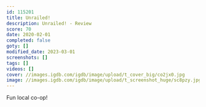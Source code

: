 ```yaml
---
id: 115201
title: Unrailed!
description: Unrailed! - Review
score: 70
date: 2020-02-01
completed: false
goty: []
modified_date: 2023-03-01
screenshots: []
tags: []
videos: []
cover: //images.igdb.com/igdb/image/upload/t_cover_big/co2jx0.jpg
image: //images.igdb.com/igdb/image/upload/t_screenshot_huge/sc8pzy.jpg
---
```

Fun local co-op!